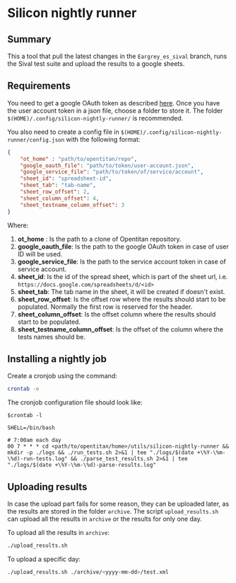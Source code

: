 # Silicon nightly runner

## Summary
This a tool that pull the latest changes in the `Eargrey_es_sival` branch, runs the Sival test suite and upload the results to a google sheets.

## Requirements
You need to get a google OAuth token as described [here](https://docs.gspread.org/en/v6.0.0/oauth2.html#for-end-users-using-oauth-client-id).
Once you have the user account token in a json file, choose a folder to store it. The folder `$(HOME)/.config/silicon-nightly-runner/` is recommended.

You also need to create a config file in `$(HOME)/.config/silicon-nightly-runner/config.json` with the following format:
```json
{
    "ot_home" : "path/to/opentitan/repo",
    "google_oauth_file": "path/to/token/user-account.json",
    "google_service_file": "path/to/token/of/service/account",
    "sheet_id": "spreadsheet-id",
    "sheet_tab": "tab-name",
    "sheet_row_offset": 2,
    "sheet_column_offset": 4,
    "sheet_testname_column_offset": 3
}
```

Where:

 1. **ot_home** : Is the path to a clone of Opentitan repository.
 1. **google_oauth_file**: Is the path to the google OAuth token in case of user ID will be used.
 1. **google_service_file**: Is the path to the service account token in case of service account.
 1. **sheet_id**: Is the id of the spread sheet, which is part of the sheet url, i.e. `https://docs.google.com/spreadsheets/d/<id>`
 1. **sheet_tab**: The tab name in the sheet, it will be created if doesn't exist.
 1. **sheet_row_offset**: Is the offset row where the results should start to be populated. Normally the first row is reserved for the header.
 1. **sheet_column_offset**: Is the offset column where the results should start to be populated.
 1. **sheet_testname_column_offset**: Is the offset of the column where the tests names should be.

## Installing a nightly job
Create a cronjob using the command:
 ```sh
 crontab -e
 ```
The cronjob configuration file should look like:

 ```console
$crontab -l

SHELL=/bin/bash

# 7:00am each day
00 7 * * * cd <path/to/opentitan/home>/utils/silicon-nightly-runner && mkdir -p ./logs && ./run_tests.sh 2>&1 | tee "./logs/$(date +\%Y-\%m-\%d)-run-tests.log" && ./parse_test_results.sh 2>&1 | tee "./logs/$(date +\%Y-\%m-\%d)-parse-results.log"
 ```

 ## Uploading results
 In case the upload part fails for some reason, they can be uploaded later, as the results are stored in the folder `archive`.
 The script `upload_results.sh` can upload all the results in `archive` or the results for only one day.

 To upload all the results in `archive`:
 ```sh
 ./upload_results.sh
 ```

To upload a specific day:
 ```sh
 ./upload_results.sh ./archive/<yyyy-mm-dd>/test.xml
 ```
